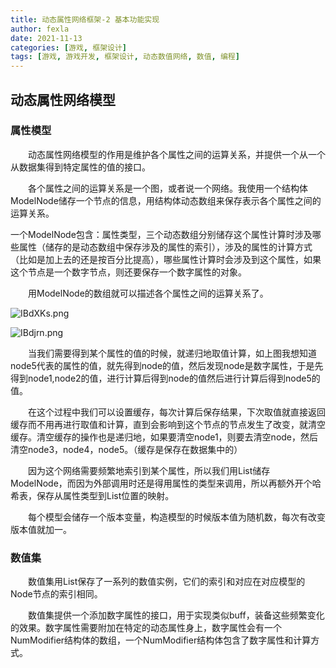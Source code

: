 ```yaml
---
title: 动态属性网络框架-2 基本功能实现
author: fexla
date: 2021-11-13
categories: [游戏, 框架设计]
tags: [游戏, 游戏开发, 框架设计, 动态数值网络, 数值, 编程]
---
```


## 动态属性网络模型

### 属性模型

　　动态属性网络模型的作用是维护各个属性之间的运算关系，并提供一个从一个从数据集得到特定属性的值的接口。

　　各个属性之间的运算关系是一个图，或者说一个网络。我使用一个结构体ModelNode储存一个节点的信息，用结构体动态数组来保存表示各个属性之间的运算关系。

​		一个ModelNode包含：属性类型，三个动态数组分别储存这个属性计算时涉及哪些属性（储存的是动态数组中保存涉及的属性的索引），涉及的属性的计算方式（比如是加上去的还是按百分比提高），哪些属性计算时会涉及到这个属性，如果这个节点是一个数字节点，则还要保存一个数字属性的对象。

　　用ModelNode的数组就可以描述各个属性之间的运算关系了。

![IBdXKs.png](https://z3.ax1x.com/2021/11/12/IBdXKs.png)

![IBdjrn.png](https://z3.ax1x.com/2021/11/12/IBdjrn.png)

　　当我们需要得到某个属性的值的时候，就递归地取值计算，如上图我想知道node5代表的属性的值，就先得到node的值，然后发现node是数字属性，于是先得到node1,node2的值，进行计算后得到node的值然后进行计算后得到node5的值。

　　在这个过程中我们可以设置缓存，每次计算后保存结果，下次取值就直接返回缓存而不用再进行取值和计算，直到会影响到这个节点的节点发生了改变，就清空缓存。清空缓存的操作也是递归地，如果要清空node1，则要去清空node，然后清空node3，node4，node5。（缓存是保存在数据集中的）

　　因为这个网络需要频繁地索引到某个属性，所以我们用List储存ModelNode，而因为外部调用时还是得用属性的类型来调用，所以再额外开个哈希表，保存从属性类型到List位置的映射。

　　每个模型会储存一个版本变量，构造模型的时候版本值为随机数，每次有改变版本值就加一。

### 数值集

　　数值集用List保存了一系列的数值实例，它们的索引和对应在对应模型的Node节点的索引相同。

　　数值集提供一个添加数字属性的接口，用于实现类似buff，装备这些频繁变化的效果。数字属性需要附加在特定的动态属性身上，数字属性会有一个NumModifier结构体的数组，一个NumModifier结构体包含了数字属性和计算方式。
